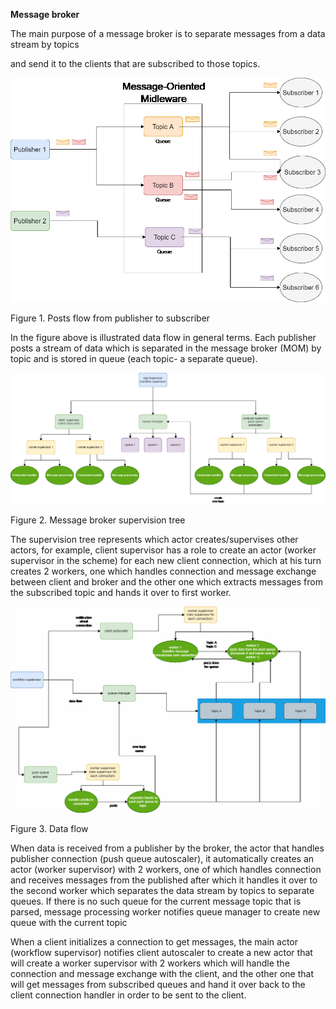 **Message broker**

The main purpose of a message broker is to separate messages from a
data stream by topics

and send it to the clients that are subscribed to those topics.

![](media/media/image1.png)

Figure 1. Posts flow from publisher to subscriber

In the figure above is illustrated data flow in general terms. Each
publisher posts a stream of data which is separated in the message
broker (MOM) by topic and is stored in queue (each topic- a separate
queue).

![](media/media/image2.png)

Figure 2. Message broker supervision tree

The supervision tree represents which actor creates/supervises other
actors, for example, client supervisor has a role to create an actor
(worker supervisor in the scheme) for each new client connection,
which at his turn creates 2 workers, one which handles connection and
message exchange between client and broker and the other one which
extracts messages from the subscribed topic and hands it over to first
worker.

![](media/media/image3.png)

Figure 3. Data flow

When data is received from a publisher by the broker, the actor that
handles publisher connection (push queue autoscaler), it automatically
creates an actor (worker supervisor) with 2 workers, one of which
handles connection and receives messages from the published after which
it handles it over to the second worker which separates the data stream
by topics to separate queues. If there is no such queue for the current
message topic that is parsed, message processing worker notifies queue
manager to create new queue with the current topic

When a client initializes a connection to get messages, the main actor
(workflow supervisor) notifies client autoscaler to create a new actor
that will create a worker supervisor with 2 workers which will handle
the connection and message exchange with the client, and the other one
that will get messages from subscribed queues and hand it over back to
the client connection handler in order to be sent to the client.
